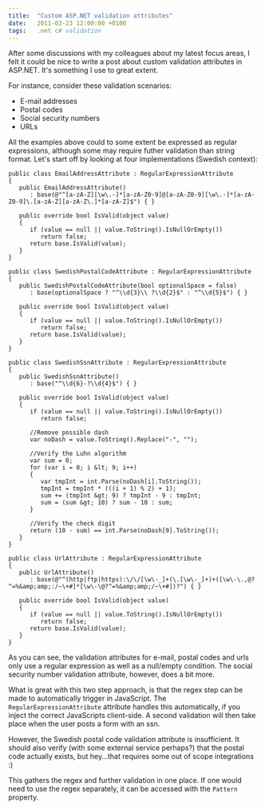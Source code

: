 ```yaml
---
title:  "Custom ASP.NET validation attributes"
date:   2011-03-23 12:00:00 +0100
tags: 	.net c# validation
---
```



After some discussions with my colleagues about my latest focus areas, I felt it
could be nice to write a post about custom validation attributes in ASP.NET. It's
something I use to great extent.

For instance, consider these validation scenarios:

- E-mail addresses
- Postal codes
- Social security numbers
- URLs

All the examples above could to some extent be expressed as regular expressions,
although some may require futher validation than string format. Let's start off
by looking at four implementations (Swedish context):

	public class EmailAddressAttribute : RegularExpressionAttribute
	{
	   public EmailAddressAttribute()
	      : base(@"^[a-zA-Z][\w\.-]*[a-zA-Z0-9]@[a-zA-Z0-9][\w\.-]*[a-zA-Z0-9]\.[a-zA-Z][a-zA-Z\.]*[a-zA-Z]$") { }	

	   public override bool IsValid(object value)
	   {
	      if (value == null || value.ToString().IsNullOrEmpty())
	         return false;
	      return base.IsValid(value);
	   }
	}	

	public class SwedishPostalCodeAttribute : RegularExpressionAttribute
	{
	   public SwedishPostalCodeAttribute(bool optionalSpace = false)
	      : base(optionalSpace ? "^\\d{3}\\ ?\\d{2}$" : "^\\d{5}$") { }	

	   public override bool IsValid(object value)
	   {
	      if (value == null || value.ToString().IsNullOrEmpty())
	         return false;
	      return base.IsValid(value);
	   }
	}	

	public class SwedishSsnAttribute : RegularExpressionAttribute
	{
	   public SwedishSsnAttribute()
	      : base("^\\d{6}-?\\d{4}$") { }	

	   public override bool IsValid(object value)
	   {
	      if (value == null || value.ToString().IsNullOrEmpty())
	         return false;	

	      //Remove possible dash
	      var noDash = value.ToString().Replace("-", "");	

	      //Verify the Luhn algorithm
	      var sum = 0;
	      for (var i = 0; i &lt; 9; i++)
	      {
	         var tmpInt = int.Parse(noDash[i].ToString());
	         tmpInt = tmpInt * (((i + 1) % 2) + 1);
	         sum += (tmpInt &gt; 9) ? tmpInt - 9 : tmpInt;
	         sum = (sum &gt; 10) ? sum - 10 : sum;
	      }	

	      //Verify the check digit
	      return (10 - sum) == int.Parse(noDash[9].ToString());
	   }
	}	

	public class UrlAttribute : RegularExpressionAttribute
	{
	   public UrlAttribute()
	      : base(@"^(http|ftp|https):\/\/[\w\-_]+(\.[\w\-_]+)+([\w\-\.,@?^=%&amp;amp;:/~\+#]*[\w\-\@?^=%&amp;amp;/~\+#])?") { }	

	   public override bool IsValid(object value)
	   {
	      if (value == null || value.ToString().IsNullOrEmpty())
	         return false;
	      return base.IsValid(value);
	   }
	}

As you can see, the validation attributes for e-mail, postal codes and urls only
use a regular expression as well as a null/empty condition. The social security
number validation attribute, however, does a bit more.

What is great with this two step approach, is that the regex step can be made to
automatically trigger in JavaScript. The `RegularExpressionAttribute` attribute
handles this automatically, if you inject the correct JavaScripts client-side. A
second validation will then take place when the user posts a form with an ssn.

However, the Swedish postal code validation attribute is insufficient. It should
also verify (with some external service perhaps?) that the postal code actually
exists, but hey...that requires some out of scope integrations :)

This gathers the regex and further validation in one place. If one would need to
use the regex separately, it can be accessed with the `Pattern` property. 

